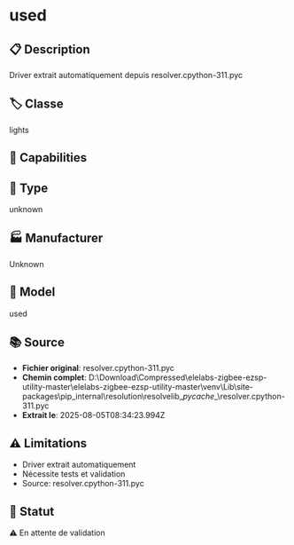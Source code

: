 # used

## 📋 Description
Driver extrait automatiquement depuis resolver.cpython-311.pyc

## 🏷️ Classe
lights

## 🔧 Capabilities


## 📡 Type
unknown

## 🏭 Manufacturer
Unknown

## 📱 Model
used

## 📚 Source
- **Fichier original**: resolver.cpython-311.pyc
- **Chemin complet**: D:\Download\Compressed\elelabs-zigbee-ezsp-utility-master\elelabs-zigbee-ezsp-utility-master\venv\Lib\site-packages\pip\_internal\resolution\resolvelib\__pycache__\resolver.cpython-311.pyc
- **Extrait le**: 2025-08-05T08:34:23.994Z

## ⚠️ Limitations
- Driver extrait automatiquement
- Nécessite tests et validation
- Source: resolver.cpython-311.pyc

## 🚀 Statut
⚠️ En attente de validation
